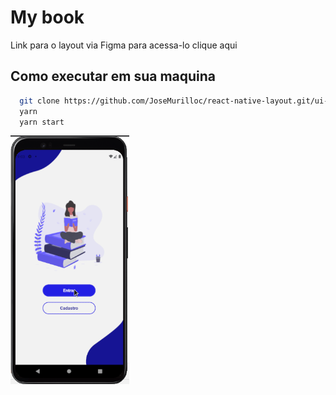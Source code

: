 # My book

Link para o layout via Figma <a src="https://www.figma.com/file/c2yyhUIKG49Kk0IPtjn3mL/Untitled?node-id=0%3A1">para acessa-lo clique aqui</a>

<h2>Como executar em sua maquina</h2>

```bash
  git clone https://github.com/JoseMurilloc/react-native-layout.git/ui-book.git
  yarn
  yarn start
```
<img src="./assets/Book.gif" style="width: 190px">